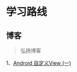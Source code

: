 # 学习路线

## **博客**

> 弘扬博客

1、[Android 自定义View (一)](https://blog.csdn.net/lmj623565791/article/details/24252901)







